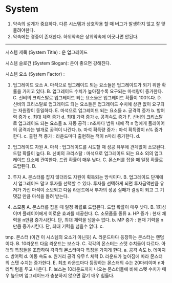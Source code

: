 # System

1. 약속의 설계가 중요하다. 다른 시스템과 상호작용 할 때 버그가 발생하지 않고 잘 맞물려야한다.
2. 약속에는 경중이 존재한다. 하위약속은 상위약속에 어긋나면 안된다.

----------------------------------------------------------------------------------------------------------------------------------

시스템 제목 (System Title) : 운 업그레이드

시스템 슬로건 (System Slogan): 운이 좋으면 강해진다.

시스템 요소 (System Factor) : 
1. 업그레이드 요소
  A. 마석으로 업그레이드 되는 요소들은 업그레이드가 되기 위한 확률을 가지고 있다.
  B. 업그레이드 수치가 높아질수록 요구되는 마석량이 증가한다.
  C. 신비의 크리스탈로 업그레이드 되는 요소들은 업그레이드 확률이 100%다.
  D. 신비의 크리스탈로 업그레이드 되는 요소들은 업그레이드 수치에 상관 없이 요구되는 자원량이 동일하다.
  E. 마석으로 업그레이드 되는 요소들
    a. 공격력 증가
    b. 방어력 증가
    c. 최대 체력 증가
    d. 최대 기력 증가
    e. 공격속도 증가
  F. 신비의 크리스탈로 업그레이드 되는 요소들
    a. 자동 공격 :               n초마다 범위 내에 적 n 명에게 플레이어의 공격과는 별개로 공격이 나간다.
    b. 마석 획득량 증가 :         마석 획득량이 n% 증가한다.
    c. 출현 적 증가 :            라운드마다 출현하는 적이 n마리 증가한다.
    d. 

2. 업그레이드 자원
  A. 마석 : 업그레이드를 시도할 때 성공 유무에 관계없이 소모된다. 드랍 확률이 높다.
  B. 신비의 크리스탈 : 마석으로 업그레이드 되는 요소 외의 업그레이드 요소에 관여한다. 드랍 확률이 매우 낮다.
  C. 몬스터를 잡을 때 일정 확률로 드랍된다.
  D. 

3. 투자
  A. 몬스터를 잡지 않더라도 자원이 획득되는 방식이다.
  B. 업그레이드 단계에서 업그레이드 말고 투자를 선택할 수 있다. 투자를 선택하게 되면 투자금액만큼 유저가 가진 마석이 소모되고 다음 라운드에서 투자의 성공 실패가 결정이 되고 그 기댓값 만큼 마석을 돌려 받는다.

4. 소모품
  A. 몬스터를 잡을 때 일정 확률로 드랍된다. 드랍 확률이 매우 낮다.
  B. 1회성이며 플레이어에게 이로운 효과를 제공한다.
  C. 소모품들 종류
    a. HP 증가 : 현재 체력을 n만큼 증가시킨다. 단, 최대 체력을 넘을수 없다.
    b. MP 증가 : 현재 기력을 n만큼 증가시킨다. 단, 최대 기력을 넘을수 없다.
    c. 




tmp. 몬스터 (이건 이 시스템의 요소가 아닌듯)
  A. 라운드마다 등장하는 몬스터는 랜덤이다.
  B. 10라운드 다음 라운드는 보스다.
  C. 각각의 몬스터는 스텟 수치들이 다르다. 아래의 특징들을 조합하여 각각의 몬스터마다 특징을 가지게 한다.
    a. 공격 속도
    b. 데미지
    c. 방어력
    d. 이동 속도
    e. 원거리 공격 유무
    f. 체력
  D. 라운드가 높아짐에 따라 몬스터의 스텟 수치는 증가한다.
  E. 최초 라운드마다 등장하는 몬스터의 수는 20마리이며 n마리씩 텀을 두고 나온다.
  F. 보스는 10라운드까지 나오는 몬스터들에 비해 스텟 수치가 매우 높으며 업그레이드가 충분하지 않으면 잡기 매우 힘들다.
